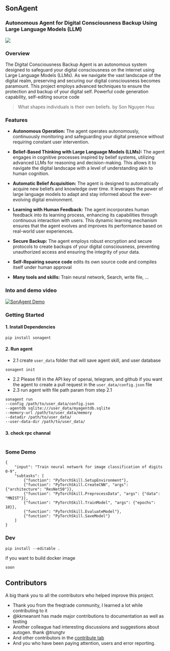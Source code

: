 ## SonAgent 

### Autonomous Agent for Digital Consciousness Backup Using Large Language Models (LLM) 

[![](https://dcbadge.vercel.app/api/server/XZ8reU9z3T)](https://discord.gg/XZ8reU9z3T) 


### Overview
The Digital Consciousness Backup Agent is an autonomous system designed to safeguard your digital consciousness on the internet using Large Language Models (LLMs). As we navigate the vast landscape of the digital realm, preserving and securing our digital consciousness becomes paramount. This project employs advanced techniques to ensure the protection and backup of your digital self. Powerful code generation capability, self-editing source code
> What shapes individuals is their own beliefs. by Son Nguyen Huu

### Features
- **Autonomous Operation:** The agent operates autonomously, continuously monitoring and safeguarding your digital presence without requiring constant user intervention.

- **Belief-Based Thinking with Large Language Models (LLMs):** The agent engages in cognitive processes inspired by belief systems, utilizing advanced LLMs for reasoning and decision-making. This allows it to navigate the digital landscape with a level of understanding akin to human cognition.

- **Automatic Belief Acquisition:** The agent is designed to automatically acquire new beliefs and knowledge over time. It leverages the power of large language models to adapt and stay informed about the ever-evolving digital environment.

- **Learning with Human Feedback:** The agent incorporates human feedback into its learning process, enhancing its capabilities through continuous interaction with users. This dynamic learning mechanism ensures that the agent evolves and improves its performance based on real-world user experiences.

- **Secure Backup:** The agent employs robust encryption and secure protocols to create backups of your digital consciousness, preventing unauthorized access and ensuring the integrity of your data.
- **Self-Repairing source code**  edits its own source code and compiles itself under human approval

- **Many tools and skills:** Train neural network, Search, write file, ...
### Into and demo video 
[![SonAgent Demo](https://img.youtube.com/vi/l_aQ2RG9Np0/0.jpg)](https://www.youtube.com/watch?v=l_aQ2RG9Np0)

### Getting Started

#### 1. Install Dependencies

```
pip install sonagent
```

#### 2. Run agent

- 2.1 create `user_data` folder that will save agent skill, and user database
```
sonagent init
```
- 2.2 Please fill in the API key of openai, telegram, and github if you want the agent to create a pull request in the `user_data/config.json` file
- 2.3 run agent with file path param from step 2.1
```
sonagent run 
--config /path/to/user_data/config.json 
--agentdb sqlite:///user_data/myagentdb.sqlite 
--memory-url /path/to/user_data/memory 
--datadir /path/to/user_data/  
--user-data-dir /path/to/user_data/
```

#### 3. check rpc channal  

```
```
### Some Demo 

```
{
    "input": "Train neural network for image classification of digits 0-9",
    "subtasks": [
        {"function": "PyTorchSkill.SetupEnvironment"},
        {"function": "PyTorchSkill.CreateCNN", "args": {"architecture": "ResNet50"}},
        {"function": "PyTorchSkill.PreprocessData", "args": {"data": "MNIST"}},
        {"function": "PyTorchSkill.TrainModel", "args": {"epochs": 10}},
        {"function": "PyTorchSkill.EvaluateModel"},
        {"function": "PyTorchSkill.SaveModel"}
    ]
}
```


### Dev

```
pip install --editable .
```

if you want to build docker image 
```
soon
```
## Contributors
A big thank you to all the contributors who helped improve this project. 
- Thank you from the freqtrade community, I learned a lot while contributing to it
- @kkmeansnt has made major contributions to documentation as well as testing
- Another colleague had interesting discussions and suggestions about autogen. thank @trungtv
- And other contributors in the [contribute tab](https://github.com/sonnhfit/SonAgent/graphs/contributors) 
- And you who have been paying attention, users and error reporting.


